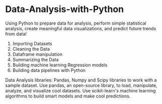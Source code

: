 # Data-Analysis-with-Python
Using Python to prepare data for analysis, perform simple statistical analysis, create meaningful data visualizations, and predict future trends from data!  
1) Importing Datasets  
2) Cleaning the Data  
3) Dataframe manipulation 
4) Summarizing the Data  
5) Building machine learning Regression models  
6) Building data pipelines with Python   

Data Analysis libraries: Pandas, Numpy and Scipy libraries to work with a sample dataset.  Use pandas, an open-source library, to load, manipulate, analyze, and visualize cool datasets.  Use scikit-learn's machine learning algorithms to build smart models and make cool predictions. 

